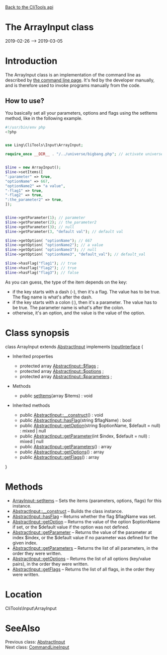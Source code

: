 [Back to the CliTools api](https://github.com/lingtalfi/CliTools/blob/master/doc/api/CliTools.md)



The ArrayInput class
================
2019-02-26 --> 2019-03-05






Introduction
============

The ArrayInput class is an implementation of the command line as described by [the command line page](https://github.com/lingtalfi/CliTools/blob/master/doc/pages/command-line.md).
It's fed by the developer manually, and is therefore used to invoke programs manually from the code.



How to use?
---------------

You basically set all your parameters, options and flags using the setItems method, like in the following example.



```php
#!/usr/bin/env php
<?php


use Ling\CliTools\Input\ArrayInput;

require_once __DIR__ . "/../universe/bigbang.php"; // activate universe


$line = new ArrayInput();
$line->setItems([
":parameter" => true,
"optionName" => 667,
"optionName2" => "a value",
"-flag1" => true,
"-flag2" => true,
":the_parameter2" => true,
]);


$line->getParameter(1); // parameter
$line->getParameter(2); // the_parameter2
$line->getParameter(3); // null
$line->getParameter(3, "default val"); // default val

$line->getOption( "optionName"); // 667
$line->getOption( "optionName2"); // a value
$line->getOption( "optionName3"); // null
$line->getOption( "optionName3", "default_val"); // default_val

$line->hasFlag("flag1"); // true
$line->hasFlag("flag2"); // true
$line->hasFlag("flag3"); // false
```


As you can guess, the type of the item depends on the key:

- if the key starts with a dash (-), then it's a flag. The value has to be true. The flag name is what's after the dash.
- if the key starts with a colon (:), then it's a parameter. The value has to be true. The parameter name is what's after the colon.
- otherwise, it's an option, and the value is the value of the option.



Class synopsis
==============


class <span class="pl-k">ArrayInput</span> extends [AbstractInput](https://github.com/lingtalfi/CliTools/blob/master/doc/api/CliTools/Input/AbstractInput.md) implements [InputInterface](https://github.com/lingtalfi/CliTools/blob/master/doc/api/CliTools/Input/InputInterface.md) {

- Inherited properties
    - protected array [AbstractInput::$flags](#property-flags) ;
    - protected array [AbstractInput::$options](#property-options) ;
    - protected array [AbstractInput::$parameters](#property-parameters) ;

- Methods
    - public [setItems](https://github.com/lingtalfi/CliTools/blob/master/doc/api/CliTools/Input/ArrayInput/setItems.md)(array $items) : void

- Inherited methods
    - public [AbstractInput::__construct](https://github.com/lingtalfi/CliTools/blob/master/doc/api/CliTools/Input/AbstractInput/__construct.md)() : void
    - public [AbstractInput::hasFlag](https://github.com/lingtalfi/CliTools/blob/master/doc/api/CliTools/Input/AbstractInput/hasFlag.md)(string $flagName) : bool
    - public [AbstractInput::getOption](https://github.com/lingtalfi/CliTools/blob/master/doc/api/CliTools/Input/AbstractInput/getOption.md)(string $optionName, $default = null) : mixed | null
    - public [AbstractInput::getParameter](https://github.com/lingtalfi/CliTools/blob/master/doc/api/CliTools/Input/AbstractInput/getParameter.md)(int $index, $default = null) : mixed | null
    - public [AbstractInput::getParameters](https://github.com/lingtalfi/CliTools/blob/master/doc/api/CliTools/Input/AbstractInput/getParameters.md)() : array
    - public [AbstractInput::getOptions](https://github.com/lingtalfi/CliTools/blob/master/doc/api/CliTools/Input/AbstractInput/getOptions.md)() : array
    - public [AbstractInput::getFlags](https://github.com/lingtalfi/CliTools/blob/master/doc/api/CliTools/Input/AbstractInput/getFlags.md)() : array

}






Methods
==============

- [ArrayInput::setItems](https://github.com/lingtalfi/CliTools/blob/master/doc/api/CliTools/Input/ArrayInput/setItems.md) &ndash; Sets the items (parameters, options, flags) for this instance.
- [AbstractInput::__construct](https://github.com/lingtalfi/CliTools/blob/master/doc/api/CliTools/Input/AbstractInput/__construct.md) &ndash; Builds the class instance.
- [AbstractInput::hasFlag](https://github.com/lingtalfi/CliTools/blob/master/doc/api/CliTools/Input/AbstractInput/hasFlag.md) &ndash; Returns whether the flag $flagName was set.
- [AbstractInput::getOption](https://github.com/lingtalfi/CliTools/blob/master/doc/api/CliTools/Input/AbstractInput/getOption.md) &ndash; Returns the value of the option $optionName if set, or the $default value if the option was not defined.
- [AbstractInput::getParameter](https://github.com/lingtalfi/CliTools/blob/master/doc/api/CliTools/Input/AbstractInput/getParameter.md) &ndash; Returns the value of the parameter at index $index, or the $default value if no parameter was defined for the given index.
- [AbstractInput::getParameters](https://github.com/lingtalfi/CliTools/blob/master/doc/api/CliTools/Input/AbstractInput/getParameters.md) &ndash; Returns the list of all parameters, in the order they were written.
- [AbstractInput::getOptions](https://github.com/lingtalfi/CliTools/blob/master/doc/api/CliTools/Input/AbstractInput/getOptions.md) &ndash; Returns the list of all options (key/value pairs), in the order they were written.
- [AbstractInput::getFlags](https://github.com/lingtalfi/CliTools/blob/master/doc/api/CliTools/Input/AbstractInput/getFlags.md) &ndash; Returns the list of all flags, in the order they were written.





Location
=============
CliTools\Input\ArrayInput


SeeAlso
==============
Previous class: [AbstractInput](https://github.com/lingtalfi/CliTools/blob/master/doc/api/CliTools/Input/AbstractInput.md)<br>Next class: [CommandLineInput](https://github.com/lingtalfi/CliTools/blob/master/doc/api/CliTools/Input/CommandLineInput.md)<br>
